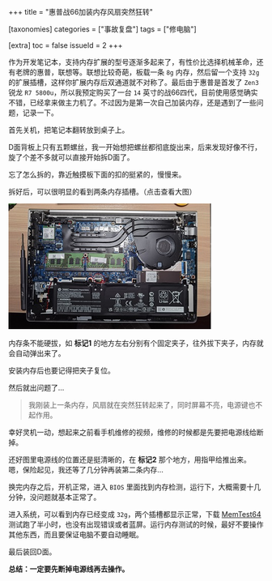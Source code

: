 +++
title = "惠普战66加装内存风扇突然狂转"

[taxonomies]
categories = ["事故复盘"]
tags = ["修电脑"]

[extra]
toc = false
issueId = 2
+++

作为开发笔记本，支持内存扩展的型号逐渐多起来了，有性价比选择机械革命，还有老牌的惠普，联想等。联想比较奇葩，板载一条 `8g` 内存，然后留一个支持 `32g` 的扩展插槽，这样你扩展内存后双通道就不对称了。最后由于惠普是首发了 `Zen3` 锐龙 `R7 5800u`，所以我预定购买了一台 `14` 英寸的战66四代，目前使用感觉确实不错，已经拿来做主力机了。不过因为是第一次自己加装内存，还是遇到了一些问题，记录一下。

<!-- more -->

首先关机，把笔记本翻转放到桌子上。

D面背板上只有五颗螺丝，我一开始想把螺丝都彻底旋出来，后来发现好像不行，旋了个差不多就可以直接开始拆D面了。

忘了怎么拆的，靠近触摸板下面的扣的挺紧的，慢慢来。

拆好后，可以很明显的看到两条内存插槽。（点击查看大图）

[![惠普战66四代内部结构图](/attaches/~2021-03/hp-zhan-66-4th-r7-5800u.thumbnail.jpg)](/attaches/~2021-03/hp-zhan-66-4th-r7-5800u.jpg)

内存条不能硬拔，如 **标记1** 的地方左右分别有个固定夹子，往外拔下夹子，内存就会自动弹出来了。

安装内存后也要记得把夹子复位。

然后就出问题了...

> 我刚装上一条内存，风扇就在突然狂转起来了，同时屏幕不亮，电源键也不起作用。

幸好灵机一动，想起来之前看手机维修的视频，维修的时候都是先要把电源线给断掉。

还好图里电源线的位置还是挺清晰的，在 **标记2** 那个地方，用指甲给推出来。嗯，保险起见，我还等了几分钟再装第二条内存...

换完内存之后，开机正常，进入 `BIOS` 里面找到内存检测，运行下，大概需要十几分钟，没问题就基本正常了。

进入系统，可以看到内存已经变成 `32g`，两个插槽都显示正常，下载 [MemTest64](https://www.techpowerup.com/download/techpowerup-memtest64/) 测试跑了半小时，也没有出现错误或者蓝屏。运行内存测试的时候，最好不要操作其他东西，而且要保证电脑不要自动睡眠。

最后装回D面。

**总结：一定要先断掉电源线再去操作。**